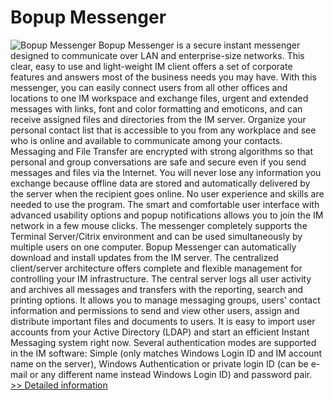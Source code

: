 # Bopup Messenger
![Bopup Messenger](https://mycommerce.akamaized.net/api/pimages/P147995/BIG/147995.GIF)
Bopup Messenger is a secure instant messenger designed to communicate over LAN and enterprise-size networks. This clear, easy to use and light-weight IM client offers a set of corporate features and answers most of the business needs you may have.
With this messenger, you can easily connect users from all other offices and locations to one IM workspace and exchange files, urgent and extended messages with links, font and color formatting and emoticons, and can receive assigned files and directories from the IM server. Organize your personal contact list that is accessible to you from any workplace and see who is online and available to communicate among your contacts.
Messaging and File Transfer are encrypted with strong algorithms so that personal and group conversations are safe and secure even if you send messages and files via the Internet. You will never lose any information you exchange because offline data are stored and automatically delivered by the server when the recipient goes online.
No user experience and skills are needed to use the program. The smart and comfortable user interface with advanced usability options and popup notifications allows you to join the IM network in a few mouse clicks. The messenger completely supports the Terminal Server/Citrix environment and can be used simultaneously by multiple users on one computer. Bopup Messenger can automatically download and install updates from the IM server.
The centralized client/server architecture offers complete and flexible management for controlling your IM infrastructure. The central server logs all user activity and archives all messages and transfers with the reporting, search and printing options. It allows you to manage messaging groups, users' contact information and permissions to send and view other users, assign and distribute important files and documents to users. It is easy to import user accounts from your Active Directory (LDAP) and start an efficient Instant Messaging system right now.
Several authentication modes are supported in the IM software: Simple (only matches Windows Login ID and IM account name on the server), Windows Authentication or private login ID (can be e-mail or any different name instead Windows Login ID) and password pair.
[>> Detailed information](https://secure.shareit.com/shareit/product.html?productid=147995&affiliateid=200057808)